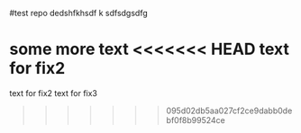 #test repo
dedshfkhsdf k 
sdfsdgsdfg

some more text
<<<<<<< HEAD
text for fix2
=======
text for fix2
text for fix3
>>>>>>> 095d02db5aa027cf2ce9dabb0debf0f8b99524ce

